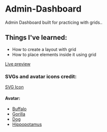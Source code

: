 # Admin-Dashboard

<p>Admin Dashboard built for practicing with grids..</p>

<h2>Things I've learned:</h2>

<ul>
  <li>How to create a layout with grid </li> 
  <li>How to place elements inside it using grid</li>
</ul>
<a href="https://g-alessandro.github.io/Admin-Dashboard//">Live preview</a>
<h3>SVGs and avatar icons credit:</H3>

<a href="https://pictogrammers.com/library/mdi/">SVG Icon</a>

<h4>Avatar:</h4>
<ul>
  <li><a href="https://www.flaticon.com/free-icon/buffalo_9308969">Buffalo</a></li>
  <li><a href="https://www.flaticon.com/free-icon/gorilla_9308979">Gorilla</a></li>
  <li><a href="https://www.flaticon.com/free-icon/dog_1308845">Dog</a></li>
  <li><a href="https://www.flaticon.com/free-icon/hippopotamus_9308938">Hippopotamus</a></li>
</ul>
